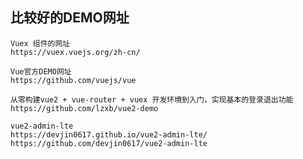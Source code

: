 ## 比较好的DEMO网址

  	Vuex 组件的网址
	https://vuex.vuejs.org/zh-cn/
	
	Vue官方DEMO网址
	https://github.com/vuejs/vue

	从零构建vue2 + vue-router + vuex 开发环境到入门，实现基本的登录退出功能
	https://github.com/lzxb/vue2-demo

	vue2-admin-lte
	https://devjin0617.github.io/vue2-admin-lte/
	https://github.com/devjin0617/vue2-admin-lte
	